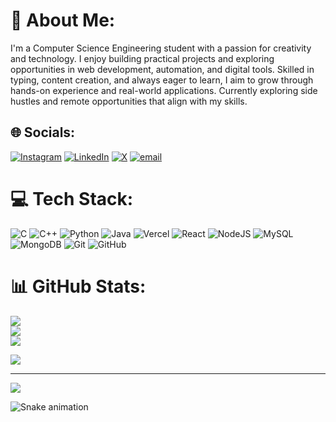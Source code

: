 # 💫 About Me:  
I'm a Computer Science Engineering student with a passion for creativity and technology. I enjoy building practical projects and exploring opportunities in web development, automation, and digital tools. Skilled in typing, content creation, and always eager to learn, I aim to grow through hands-on experience and real-world applications. Currently exploring side hustles and remote opportunities that align with my skills.


## 🌐 Socials:
[![Instagram](https://img.shields.io/badge/Instagram-%23E4405F.svg?logo=Instagram&logoColor=white)](https://instagram.com/balaram_chinni_7) [![LinkedIn](https://img.shields.io/badge/LinkedIn-%230077B5.svg?logo=linkedin&logoColor=white)](https://linkedin.com/in/https://www.linkedin.com/in/chinni-balaram-trishal-b9745831b) [![X](https://img.shields.io/badge/X-black.svg?logo=X&logoColor=white)](https://x.com/ChinniTrishal) [![email](https://img.shields.io/badge/Email-D14836?logo=gmail&logoColor=white)](mailto:balaramchinni7780@gmail.com) 

# 💻 Tech Stack:
![C](https://img.shields.io/badge/c-%2300599C.svg?style=flat&logo=c&logoColor=white) ![C++](https://img.shields.io/badge/c++-%2300599C.svg?style=flat&logo=c%2B%2B&logoColor=white) ![Python](https://img.shields.io/badge/python-3670A0?style=flat&logo=python&logoColor=ffdd54) ![Java](https://img.shields.io/badge/java-%23ED8B00.svg?style=flat&logo=openjdk&logoColor=white) ![Vercel](https://img.shields.io/badge/vercel-%23000000.svg?style=flat&logo=vercel&logoColor=white) ![React](https://img.shields.io/badge/react-%2320232a.svg?style=flat&logo=react&logoColor=%2361DAFB) ![NodeJS](https://img.shields.io/badge/node.js-6DA55F?style=flat&logo=node.js&logoColor=white) ![MySQL](https://img.shields.io/badge/mysql-4479A1.svg?style=flat&logo=mysql&logoColor=white) ![MongoDB](https://img.shields.io/badge/MongoDB-%234ea94b.svg?style=flat&logo=mongodb&logoColor=white) ![Git](https://img.shields.io/badge/git-%23F05033.svg?style=flat&logo=git&logoColor=white) ![GitHub](https://img.shields.io/badge/github-%23121011.svg?style=flat&logo=github&logoColor=white)
# 📊 GitHub Stats:
![](https://github-readme-stats.vercel.app/api?username=Trishal45&theme=radical&hide_border=false&include_all_commits=true&count_private=false)<br/>
![](https://nirzak-streak-stats.vercel.app/?user=Trishal45&theme=radical&hide_border=false)<br/>
![](https://github-readme-stats.vercel.app/api/top-langs/?username=Trishal45&theme=radical&hide_border=false&include_all_commits=true&count_private=false&layout=compact)


![](https://quotes-github-readme.vercel.app/api?type=horizontal&theme=merko)

---
[![](https://visitcount.itsvg.in/api?id=Trishal45&icon=0&color=0)](https://visitcount.itsvg.in)




<img src="https://raw.githubusercontent.com/Trishal45/Trishal45/output/snake.svg" alt="Snake animation" />
